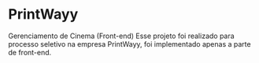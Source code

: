 # PrintWayy
Gerenciamento de Cinema (Front-end)
Esse projeto foi realizado para processo seletivo na empresa PrintWayy, foi implementado apenas a parte de front-end.
